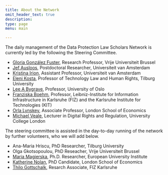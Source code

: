 ```yaml
---
title: About the Network
omit_header_text: true
description:
type: page
menu: main

---
```

The daily management of the Data Protection Law Scholars Network is currently led by the following the Steering Committee. 

- [Gloria González Fuster](https://glgonzalezfuster.blog/), Research Professor, Vrije Universiteit Brussel
- [Jef Ausloos](https://www.uva.nl/profiel/a/u/j.ausloos/j.ausloos.html), Postdoctoral Researcher, Universiteit van Amsterdam
- [Kristina Irion](https://www.uva.nl/en/profile/i/r/k.irion/k.irion.html), Assistant Professor, Universiteit van Amsterdam
- [Eleni Kosta](https://www.elenikosta.eu/), Professor of Technology Law and Human Rights, Tilburg University
- [Lee A Bygrave](https://www.jus.uio.no/ifp/english/people/aca/lee/), Professor, University of Oslo
- [Franziska Boehm](https://www.fiz-karlsruhe.de/en/forschung/lebenslauf-prof-dr-franziska-boehm), Professor, Leibniz-Institute for Information Infrastructure in Karlsruhe (FIZ) and the Karlsruhe Institute for Technologies (KIT)
- [Orla Lynskey](https://www.lse.ac.uk/law/people/academic-staff/orla-lynskey), Associate Professor, London School of Economics
- [Michael Veale](https://michae.lv), Lecturer in Digital Rights and Regulation, University College London

The steering committee is assisted in the day-to-day running of the network by further volunteers, who we will add below.

- Ana-Maria Hriscu, PhD Researcher, Tilburg University 
- Olga Gkotsopoulou, PhD Reseacher, Vrije Universiteit Brussel
- [Maria Magierska](https://me.eui.eu/maria-magierska/), Ph.D. Researcher, European University Institute
- [Katherine Nolan](https://www.lse.ac.uk/law/people/phd/katherine-nolan), PhD Candidate, London School of Economics
- [Thilo Gottschalk](https://www.fiz-karlsruhe.de/index.php/en/forschung/lebenslauf-und-publikationen-thilo-gottschalk), Resarch Associate, FIZ Karlsruhe
